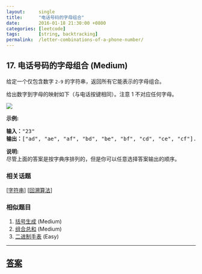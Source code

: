 ```yaml
---
layout:     single
title:      "电话号码的字母组合"
date:       2016-01-18 21:30:00 +0800
categories: [leetcode]
tags:       [string, backtracking]
permalink:  /letter-combinations-of-a-phone-number/
---
```


## 17. 电话号码的字母组合 (Medium)

<p>给定一个仅包含数字&nbsp;<code>2-9</code>&nbsp;的字符串，返回所有它能表示的字母组合。</p>

<p>给出数字到字母的映射如下（与电话按键相同）。注意 1 不对应任何字母。</p>

<p><img src="http://upload.wikimedia.org/wikipedia/commons/thumb/7/73/Telephone-keypad2.svg/200px-Telephone-keypad2.svg.png"></p>

<p><strong>示例:</strong></p>

<pre><strong>输入：</strong>&quot;23&quot;
<strong>输出：</strong>[&quot;ad&quot;, &quot;ae&quot;, &quot;af&quot;, &quot;bd&quot;, &quot;be&quot;, &quot;bf&quot;, &quot;cd&quot;, &quot;ce&quot;, &quot;cf&quot;].
</pre>

<p><strong>说明:</strong><br>
尽管上面的答案是按字典序排列的，但是你可以任意选择答案输出的顺序。</p>

### 相关话题
  [[字符串](https://github.com/openset/leetcode/tree/master/tag/string/README.md)]
  [[回溯算法](https://github.com/openset/leetcode/tree/master/tag/backtracking/README.md)]

### 相似题目
  1. [括号生成](/generate-parentheses) (Medium)
  1. [组合总和](/combination-sum) (Medium)
  1. [二进制手表](/binary-watch) (Easy)

---

## [答案](https://github.com/openset/leetcode/tree/master/problems/letter-combinations-of-a-phone-number)
